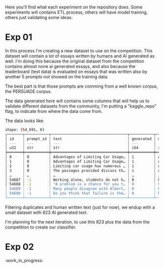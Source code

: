Here you'll find what each experiment on the repository does. Some experiments will contains ETL process, others will have model training, others just validating some ideas.

# Exp 01

In this process I'm creating a new dataset to use on the competition. This dataset will contain a lot of essays written by humans and AI generated as well. I'm doing this because the original dataset from the competition contains almost none ai generated essays, and also because the leaderboard (test data) is evaluated on essays that was written also by another 5 prompts not showed on the training data.

The best part is that those prompts are comming from a well known corpus, the PERSUADE corpus.

The data generated here will contains some columns that will help us to validate different datasets from the community, I'm putting a "kaggle_repo" flag, to indicate from where the data come from.

The data looks like:

```sh
shape: (54_691, 6)
┌───────┬───────────┬───────────────────────────────────┬───────────┬───────────────┬─────────────┐
│ id    ┆ prompt_id ┆ text                              ┆ generated ┆ model         ┆ kaggle_repo │
│ ---   ┆ ---       ┆ ---                               ┆ ---       ┆ ---           ┆ ---         │
│ u32   ┆ str       ┆ str                               ┆ i64       ┆ str           ┆ i64         │
╞═══════╪═══════════╪═══════════════════════════════════╪═══════════╪═══════════════╪═════════════╡
│ 0     ┆ 0         ┆ Advantages of Limiting Car Usage… ┆ 1         ┆ gpt-3.5-turbo ┆ 1           │
│ 1     ┆ 0         ┆ Advantages of Limiting Car Usage… ┆ 1         ┆ gpt-3.5-turbo ┆ 1           │
│ 2     ┆ 0         ┆ Limiting car usage has numerous … ┆ 1         ┆ gpt-3.5-turbo ┆ 1           │
│ 3     ┆ 0         ┆ The passages provided discuss th… ┆ 1         ┆ gpt-3.5-turbo ┆ 1           │
│ …     ┆ …         ┆ …                                 ┆ …         ┆ …             ┆ …           │
│ 54687 ┆ -1        ┆ Working alone, students do not h… ┆ 0         ┆ human         ┆ 9           │
│ 54688 ┆ -1        ┆ "A problem is a chance for you t… ┆ 0         ┆ human         ┆ 9           │
│ 54689 ┆ -1        ┆ Many people disagree with Albert… ┆ 0         ┆ human         ┆ 9           │
│ 54690 ┆ -1        ┆ Do you think that failure is the… ┆ 0         ┆ human         ┆ 9           │
└───────┴───────────┴───────────────────────────────────┴───────────┴───────────────┴─────────────┘
```

Filtering duplicates and human written text (just for now), we endup with a small dataset with 823 AI generated text.

I'm planning for the next iteration, to use this 823 plus the data from the competition to create our classifier.

# Exp 02

:work_in_progress:
